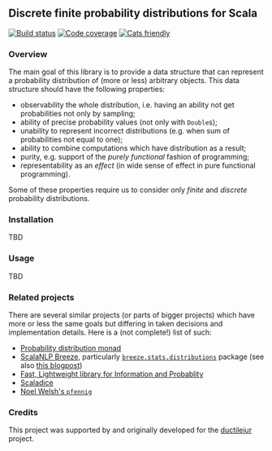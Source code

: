 ## Discrete finite probability distributions for Scala

[![Build status](https://travis-ci.com/buzden/dfd.svg)](https://travis-ci.com/buzden/dfd)
[![Code coverage](https://codecov.io/github/buzden/dfd/coverage.svg?branch=master)](https://codecov.io/github/buzden/dfd)
[![Cats friendly](https://typelevel.org/cats/img/cats-badge-tiny.png)](https://typelevel.org/cats)

### Overview

The main goal of this library is to provide a data structure that can represent a probability distribution of (more or less) arbitrary objects.
This data structure should have the following properties:

- observability the whole distribution, i.e. having an ability not get probabilities not only by sampling;
- ability of precise probability values (not only with `Double`s);
- unability to represent incorrect distributions (e.g. when sum of probabilities not equal to one);
- ability to combine computations which have distribution as a result;
- purity, e.g. support of the *purely functional* fashion of programming;
- representability as an *effect* (in wide sense of effect in pure functional programming).

Some of these properties require us to consider only *finite* and *discrete* probability distributions.

### Installation

TBD

### Usage

TBD

### Related projects

There are several similar projects (or parts of bigger projects) which have more or less the same goals
but differing in taken decisions and implementation details.
Here is a (not complete!) list of such:

- [Probability distribution monad](https://github.com/jliszka/probability-monad)
- [ScalaNLP Breeze](https://github.com/scalanlp/breeze), particularly
  [`breeze.stats.distributions`](https://github.com/scalanlp/breeze/tree/master/math/src/main/scala/breeze/stats/distributions) package
  (see also [this blogpost](https://www.chrisstucchio.com/blog/2016/probability_the_monad.html))
- [Fast, Lightweight library for Information and Probablity](https://github.com/xxxnell/flip)
- [Scaladice](https://github.com/pdehn/Scaladice)
- [Noel Welsh's `pfennig`](https://github.com/noelwelsh/pfennig)

### Credits

This project was supported by and originally developed for the [ductilejur](https://forge.ispras.ru/projects/ductilejur) project.
